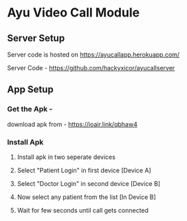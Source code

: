 # Ayu Video Call Module

## Server Setup

Server code is hosted on https://ayucallapp.herokuapp.com/

Server Code - https://github.com/hackyxicor/ayucallserver

## App Setup

### Get the Apk -

download apk from - https://ioair.link/qbhaw4

### Install Apk

1. Install apk in two seperate devices

2. Select "Patient Login" in first device [Device A]

3. Select "Doctor Login" in second device [Device B]

4. Now select any patient from the list [In Device B]

5. Wait for few seconds until call gets connected
